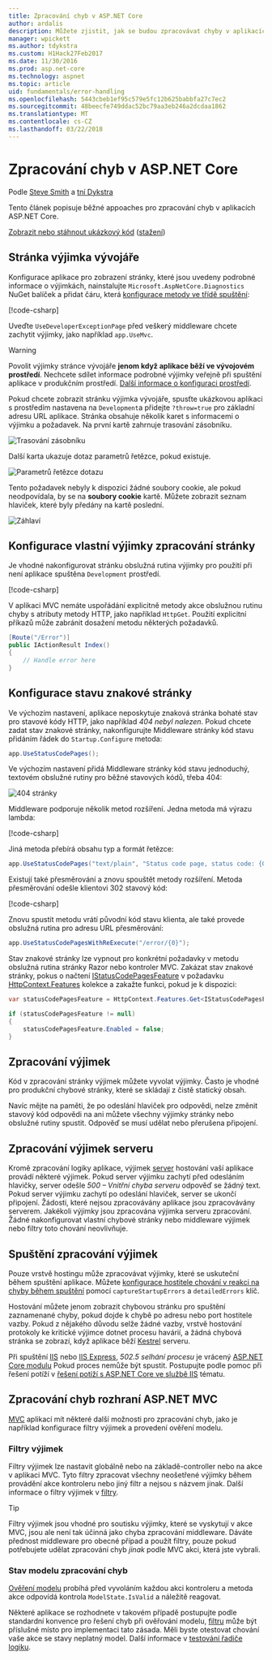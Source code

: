 ```yaml
---
title: Zpracování chyb v ASP.NET Core
author: ardalis
description: Můžete zjistit, jak se budou zpracovávat chyby v aplikacích ASP.NET Core.
manager: wpickett
ms.author: tdykstra
ms.custom: H1Hack27Feb2017
ms.date: 11/30/2016
ms.prod: asp.net-core
ms.technology: aspnet
ms.topic: article
uid: fundamentals/error-handling
ms.openlocfilehash: 5443cbeb1ef95c579e5fc12b625babbfa27c7ec2
ms.sourcegitcommit: 48beecfe749ddac52bc79aa3eb246a2dcdaa1862
ms.translationtype: MT
ms.contentlocale: cs-CZ
ms.lasthandoff: 03/22/2018
---
```

# <a name="handle-errors-in-aspnet-core"></a>Zpracování chyb v ASP.NET Core

Podle [Steve Smith](https://ardalis.com/) a [tní Dykstra](https://github.com/tdykstra/)

Tento článek popisuje běžné appoaches pro zpracování chyb v aplikacích ASP.NET Core.

[Zobrazit nebo stáhnout ukázkový kód](https://github.com/aspnet/Docs/tree/master/aspnetcore/fundamentals/error-handling/sample) ([stažení](xref:tutorials/index#how-to-download-a-sample))

## <a name="the-developer-exception-page"></a>Stránka výjimka vývojáře

Konfigurace aplikace pro zobrazení stránky, které jsou uvedeny podrobné informace o výjimkách, nainstalujte `Microsoft.AspNetCore.Diagnostics` NuGet balíček a přidat čáru, která [konfigurace metody ve třídě spuštění](startup.md):

[!code-csharp[](error-handling/sample/Startup.cs?name=snippet_DevExceptionPage&highlight=7)]

Uveďte `UseDeveloperExceptionPage` před veškerý middleware chcete zachytit výjimky, jako například `app.UseMvc`.

>[!WARNING]
> Povolit výjimky stránce vývojáře **jenom když aplikace běží ve vývojovém prostředí**. Nechcete sdílet informace podrobné výjimky veřejně při spuštění aplikace v produkčním prostředí. [Další informace o konfiguraci prostředí](environments.md).

Pokud chcete zobrazit stránku výjimka vývojáře, spusťte ukázkovou aplikaci s prostředím nastavena na `Development`a přidejte `?throw=true` pro základní adresu URL aplikace. Stránka obsahuje několik karet s informacemi o výjimku a požadavek. Na první kartě zahrnuje trasování zásobníku. 

![Trasování zásobníku](error-handling/_static/developer-exception-page.png)

Další karta ukazuje dotaz parametrů řetězce, pokud existuje.

![Parametrů řetězce dotazu](error-handling/_static/developer-exception-page-query.png)

Tento požadavek nebyly k dispozici žádné soubory cookie, ale pokud neodpovídala, by se na **soubory cookie** kartě. Můžete zobrazit seznam hlaviček, které byly předány na kartě poslední.

![Záhlaví](error-handling/_static/developer-exception-page-headers.png)

## <a name="configuring-a-custom-exception-handling-page"></a>Konfigurace vlastní výjimky zpracování stránky

Je vhodné nakonfigurovat stránku obslužná rutina výjimky pro použití při není aplikace spuštěna `Development` prostředí.

[!code-csharp[](error-handling/sample/Startup.cs?name=snippet_DevExceptionPage&highlight=11)]

V aplikaci MVC nemáte uspořádání explicitně metody akce obslužnou rutinu chyby s atributy metody HTTP, jako například `HttpGet`. Použití explicitní příkazů může zabránit dosažení metodu některých požadavků.

```csharp
[Route("/Error")]
public IActionResult Index()
{
    // Handle error here
}
```

## <a name="configuring-status-code-pages"></a>Konfigurace stavu znakové stránky

Ve výchozím nastavení, aplikace neposkytuje znaková stránka bohaté stav pro stavové kódy HTTP, jako například *404 nebyl nalezen*. Pokud chcete zadat stav znakové stránky, nakonfigurujte Middleware stránky kód stavu přidáním řádek do `Startup.Configure` metoda:

```csharp
app.UseStatusCodePages();
```

Ve výchozím nastavení přidá Middleware stránky kód stavu jednoduchý, textovém obslužné rutiny pro běžné stavových kódů, třeba 404:

![404 stránky](error-handling/_static/default-404-status-code.png)

Middleware podporuje několik metod rozšíření. Jedna metoda má výrazu lambda:

[!code-csharp[](error-handling/sample/Startup.cs?name=snippet_StatusCodePages)]

Jiná metoda přebírá obsahu typ a formát řetězce:

```csharp
app.UseStatusCodePages("text/plain", "Status code page, status code: {0}");
```

Existují také přesměrování a znovu spouštět metody rozšíření. Metoda přesměrování odešle klientovi 302 stavový kód:

[!code-csharp[](error-handling/sample/Startup.cs?name=snippet_StatusCodePagesWithRedirect)]

Znovu spustit metodu vrátí původní kód stavu klienta, ale také provede obslužná rutina pro adresu URL přesměrování:

```csharp
app.UseStatusCodePagesWithReExecute("/error/{0}");
```

Stav znakové stránky lze vypnout pro konkrétní požadavky v metodu obslužná rutina stránky Razor nebo kontroler MVC. Zakázat stav znakové stránky, pokus o načtení [IStatusCodePagesFeature](/dotnet/api/microsoft.aspnetcore.diagnostics.istatuscodepagesfeature) v požadavku [HttpContext.Features](/dotnet/api/microsoft.aspnetcore.http.httpcontext.features) kolekce a zakažte funkci, pokud je k dispozici:

```csharp
var statusCodePagesFeature = HttpContext.Features.Get<IStatusCodePagesFeature>();

if (statusCodePagesFeature != null)
{
    statusCodePagesFeature.Enabled = false;
}
```

## <a name="exception-handling-code"></a>Zpracování výjimek

Kód v zpracování stránky výjimek můžete vyvolat výjimky. Často je vhodné pro produkční chybové stránky, které se skládají z čistě statický obsah.

Navíc mějte na paměti, že po odeslání hlaviček pro odpovědi, nelze změnit stavový kód odpovědi na ani můžete všechny výjimky stránky nebo obslužné rutiny spustit. Odpověď se musí udělat nebo přerušena připojení.

## <a name="server-exception-handling"></a>Zpracování výjimek serveru

Kromě zpracování logiky aplikace, výjimek [server](servers/index.md) hostování vaší aplikace provádí některé výjimek. Pokud server výjimku zachytí před odesláním hlavičky, server odešle *500 – Vnitřní chyba serveru* odpověď se žádný text. Pokud server výjimku zachytí po odeslání hlaviček, server se ukončí připojení. Žádosti, které nejsou zpracovávány aplikace jsou zpracovávány serverem. Jakékoli výjimky jsou zpracována výjimka serveru zpracování. Žádné nakonfigurovat vlastní chybové stránky nebo middleware výjimek nebo filtry toto chování neovlivňuje.

## <a name="startup-exception-handling"></a>Spuštění zpracování výjimek

Pouze vrstvě hostingu může zpracovávat výjimky, které se uskuteční během spuštění aplikace. Můžete [konfigurace hostitele chování v reakci na chyby během spuštění](hosting.md#detailed-errors) pomocí `captureStartupErrors` a `detailedErrors` klíč.

Hostování můžete jenom zobrazit chybovou stránku pro spuštění zaznamenané chyby, pokud dojde k chybě po adresu nebo port hostitele vazby. Pokud z nějakého důvodu selže žádné vazby, vrstvě hostování protokoly ke kritické výjimce dotnet procesu havárií, a žádná chybová stránka se zobrazí, když aplikace běží [Kestrel](xref:fundamentals/servers/kestrel) serveru.

Při spuštění [IIS](/iis) nebo [IIS Express](/iis/extensions/introduction-to-iis-express/iis-express-overview), *502.5 selhání procesu* je vrácený [ASP.NET Core modulu](xref:fundamentals/servers/aspnet-core-module) Pokud proces nemůže být spustit. Postupujte podle pomoc při řešení potíží v [řešení potíží s ASP.NET Core ve službě IIS](xref:host-and-deploy/iis/troubleshoot) tématu.

## <a name="aspnet-mvc-error-handling"></a>Zpracování chyb rozhraní ASP.NET MVC

[MVC](xref:mvc/overview) aplikací mít některé další možnosti pro zpracování chyb, jako je například konfigurace filtry výjimek a provedení ověření modelu.

### <a name="exception-filters"></a>Filtry výjimek

Filtry výjimek lze nastavit globálně nebo na základě-controller nebo na akce v aplikaci MVC. Tyto filtry zpracovat všechny neošetřené výjimky během provádění akce kontroleru nebo jiný filtr a nejsou s názvem jinak. Další informace o filtry výjimek v [filtry](../mvc/controllers/filters.md).

>[!TIP]
> Filtry výjimek jsou vhodné pro soutisku výjimky, které se vyskytují v akce MVC, jsou ale není tak účinná jako chyba zpracování middleware. Dáváte přednost middleware pro obecné případ a použít filtry, pouze pokud potřebujete udělat zpracování chyb *jinak* podle MVC akci, která jste vybrali.

### <a name="handling-model-state-errors"></a>Stav modelu zpracování chyb

[Ověření modelu](../mvc/models/validation.md) probíhá před vyvoláním každou akci kontroleru a metoda akce odpovídá kontrola `ModelState.IsValid` a náležitě reagovat.

Některé aplikace se rozhodnete v takovém případě postupujte podle standardní konvence pro řešení chyb při ověřování modelu, [filtru](../mvc/controllers/filters.md) může být příslušné místo pro implementaci tato zásada. Měli byste otestovat chování vaše akce se stavy neplatný model. Další informace v [testování řadiče logiku](../mvc/controllers/testing.md).



